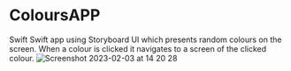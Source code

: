 # ColoursAPP
Swift
Swift app using Storyboard UI which presents random colours on the screen. When a colour is clicked it navigates to a screen of the clicked colour.
![Screenshot 2023-02-03 at 14 20 28](https://user-images.githubusercontent.com/61665797/216626518-8a063b0e-ded9-4737-870b-ec8c57fe73f0.png)
